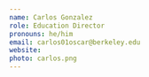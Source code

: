 ```yaml
---
name: Carlos Gonzalez
role: Education Director 
pronouns: he/him
email: carlos01oscar@berkeley.edu
website: 
photo: carlos.png
---
```


